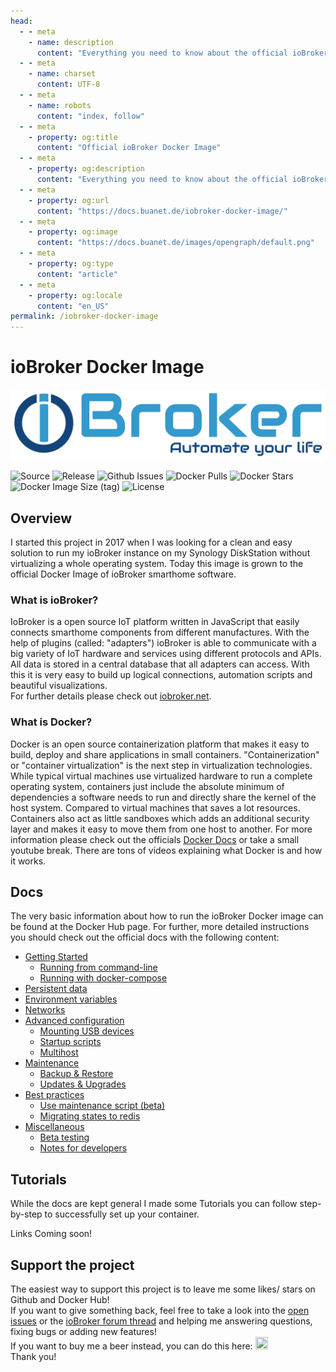 ```yaml
---
head:
  - - meta
    - name: description
      content: "Everything you need to know about the official ioBroker Docker image."
  - - meta
    - name: charset
      content: UTF‑8
  - - meta
    - name: robots
      content: "index, follow"
  - - meta
    - property: og:title
      content: "Official ioBroker Docker Image"
  - - meta
    - property: og:description
      content: "Everything you need to know about the official ioBroker Docker image."
  - - meta
    - property: og:url
      content: "https://docs.buanet.de/iobroker-docker-image/"
  - - meta
    - property: og:image
      content: "https://docs.buanet.de/images/opengraph/default.png"
  - - meta
    - property: og:type
      content: "article"
  - - meta
    - property: og:locale
      content: "en_US"
permalink: /iobroker-docker-image
---
```


<!---
When using comments plugin on this site, the permalink tag length can be max 27 (location.href max 50) 
-->

# ioBroker Docker Image

![ioBroker Logo](/images/iobroker_logo.png)

![Source](https://img.shields.io/badge/source-github-blue?style=flat) ![Release](https://img.shields.io/github/v/release/buanet/ioBroker.docker?style=flat)  ![Github Issues](https://img.shields.io/github/issues/buanet/ioBroker.docker?style=flat) ![Docker Pulls](https://img.shields.io/docker/pulls/buanet/iobroker?style=flat) ![Docker Stars](https://img.shields.io/docker/stars/buanet/iobroker?style=flat) ![Docker Image Size (tag)](https://img.shields.io/docker/image-size/buanet/iobroker/latest?style=flat) ![License](https://img.shields.io/github/license/buanet/ioBroker.docker?style=flat)

## Overview

I started this project in 2017 when I was looking for a clean and easy solution to run my ioBroker instance on my Synology DiskStation without virtualizing a whole operating system. Today this image is grown to the official Docker Image of ioBroker smarthome software.  

### What is ioBroker?

IoBroker is a open source IoT platform written in JavaScript that easily connects smarthome components from different manufactures. With the help of plugins (called: "adapters") ioBroker is able to communicate with a big variety of IoT hardware and services using different protocols and APIs.<br>
All data is stored in a central database that all adapters can access. With this it is very easy to build up logical connections, automation scripts and beautiful visualizations.<br>
For further details please check out [iobroker.net](https://www.iobroker.net).

### What is Docker?

Docker is an open source containerization platform that makes it easy to build, deploy and share applications in small containers. "Containerization" or "container virtualization" is the next step in virtualization technologies. While typical virtual machines use virtualized hardware to run a complete operating system, containers just include the absolute minimum of dependencies a software needs to run and directly share the kernel of the host system. Compared to virtual machines that saves a lot resources.
Containers also act as little sandboxes which adds an additional security layer and makes it easy to move them from one host to another.
For more information please check out the officials [Docker Docs](https://docs.docker.com) or take a small youtube break. There are tons of videos explaining what Docker is and how it works.

## Docs

The very basic information about how to run the ioBroker Docker image can be found at the Docker Hub page. For further, more detailed instructions you should check out the official docs with the following content: 

* [Getting Started](/projects/iobroker-docker-image/docs.md#getting-started)
  * [Running from command-line](/projects/iobroker-docker-image/docs.md#running-from-command-line)
  * [Running with docker-compose](/projects/iobroker-docker-image/docs.md#running-with-docker-compose)
* [Persistent data](/projects/iobroker-docker-image/docs.md#persistent-data)
* [Environment variables](/projects/iobroker-docker-image/docs.md#environment-variables)
* [Networks](/projects/iobroker-docker-image/docs.md#networks)
* [Advanced configuration](/projects/iobroker-docker-image/docs.md#advanced-configuration)
  * [Mounting USB devices](/projects/iobroker-docker-image/docs.md#mounting-usb-devices)
  * [Startup scripts](/projects/iobroker-docker-image/docs.md#startup-scripts)
  * [Multihost](/projects/iobroker-docker-image/docs.md#multihost)
* [Maintenance](/projects/iobroker-docker-image/docs.md#maintenance)
  * [Backup & Restore](/projects/iobroker-docker-image/docs.md#backup-restore)
  * [Updates & Upgrades](/projects/iobroker-docker-image/docs.md#updates-upgrades)
* [Best practices](/projects/iobroker-docker-image/docs.md#best-practices)
  * [Use maintenance script (beta)](/projects/iobroker-docker-image/docs.md#use-maintenance-script-beta)
  * [Migrating states to redis](/projects/iobroker-docker-image/docs.md#migrating-states-to-redis)
* [Miscellaneous](/projects/iobroker-docker-image/docs.md#miscellaneous)
  * [Beta testing](/projects/iobroker-docker-image/docs.md#beta-testing)
  * [Notes for developers](/projects/iobroker-docker-image/docs.md#notes-for-developers)

## Tutorials

While the docs are kept general I made some Tutorials you can follow step-by-step to successfully set up your container. 

Links Coming soon!

## Support the project

The easiest way to support this project is to leave me some likes/ stars on Github and Docker Hub!<br>
If you want to give something back, feel free to take a look into the [open issues](https://github.com/buanet/ioBroker.docker/issues) or the [ioBroker forum thread](http://forum.iobroker.net/viewtopic.php?f=17&t=5089) and helping me answering questions, fixing bugs or adding new features!<br>
If you want to buy me a beer instead, you can do this here: <a href="https://www.paypal.me/buanet" target="_blank"><img src="https://buanet.de/wp-content/uploads/2017/08/pp128.png" height="20" width="20"></a><br>
Thank you!
